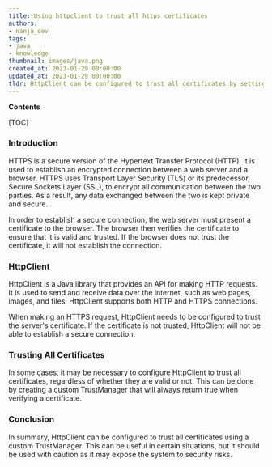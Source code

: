 ```yaml
---
title: Using httpclient to trust all https certificates
authors:
- nanja_dev
tags:
- java
- knowledge
thumbnail: images/java.png
created_at: 2023-01-29 00:00:00
updated_at: 2023-01-29 00:00:00
tldr: HttpClient can be configured to trust all certificates by setting the SSLContext to use a TrustAllStrategy.
---
```


**Contents**

[TOC]

### Introduction

HTTPS is a secure version of the Hypertext Transfer Protocol (HTTP). It is used to establish an encrypted connection between a web server and a browser. HTTPS uses Transport Layer Security (TLS) or its predecessor, Secure Sockets Layer (SSL), to encrypt all communication between the two parties. As a result, any data exchanged between the two is kept private and secure.

In order to establish a secure connection, the web server must present a certificate to the browser. The browser then verifies the certificate to ensure that it is valid and trusted. If the browser does not trust the certificate, it will not establish the connection.

### HttpClient

HttpClient is a Java library that provides an API for making HTTP requests. It is used to send and receive data over the internet, such as web pages, images, and files. HttpClient supports both HTTP and HTTPS connections.

When making an HTTPS request, HttpClient needs to be configured to trust the server's certificate. If the certificate is not trusted, HttpClient will not be able to establish a secure connection.

### Trusting All Certificates

In some cases, it may be necessary to configure HttpClient to trust all certificates, regardless of whether they are valid or not. This can be done by creating a custom TrustManager that will always return true when verifying a certificate.

### Conclusion

In summary, HttpClient can be configured to trust all certificates using a custom TrustManager. This can be useful in certain situations, but it should be used with caution as it may expose the system to security risks.
